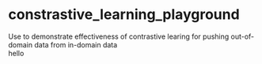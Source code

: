 # constrastive_learning_playground
Use to demonstrate effectiveness of contrastive learing for pushing out-of-domain data from in-domain data
<br>hello</br>
